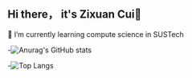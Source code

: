 ## Hi there， it's Zixuan Cui👋

🌱 I’m currently learning compute science in SUSTech

-![Anurag's GitHub stats](https://github-readme-stats.vercel.app/api?username=Tsuizxgo)  

-![Top Langs](https://github-readme-stats.vercel.app/api/top-langs/?username=anuraghazra)

<!--
**Tsuizxgo/Tsuizxgo** is a ✨ _special_ ✨ repository because its `README.md` (this file) appears on your GitHub profile.

Here are some ideas to get you started:

- 🔭 I’m currently working on ...
- 🌱 I’m currently learning compute science in SUSTech
- 👯 I’m looking to collaborate on ...
- 🤔 I’m looking for help with ...
- 💬 Ask me about ...
- 📫 How to reach me: ...
- 😄 Pronouns: ...
- ⚡ Fun fact: ...
-->
